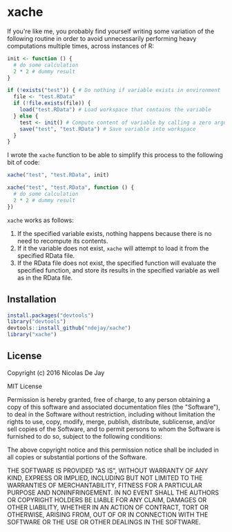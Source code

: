 xache
=====

If you're like me, you probably find yourself writing some variation of the
following routine in order to avoid unnecessarily performing heavy
computations multiple times, across instances of R:

``` r
init <- function () {
  # do some calculation
  2 * 2 # dummy result
}

if (!exists("test")) { # Do nothing if variable exists in environment
  file <- "test.RData"
  if (!file.exists(file)) {
    load("test.RData") # Load workspace that contains the variable
  } else {
    test <- init() # Compute content of variable by calling a zero argument function
    save("test", "test.RData") # Save variable into workspace
  }
}
```

I wrote the `xache` function to be able to simplify this process to the
following bit of code:

``` r
xache("test", "test.RData", init)

xache("test", "test.RData", function () {
  # do some calculation
  2 * 2 # dummy result
})
```

`xache` works as follows:

1. If the specified variable exists, nothing happens because there is no need
   to recompute its contents.
2. If it the variable does not exist, `xache` will attempt to load it from the
   specified RData file.
3. If the RData file does not exist, the specified function will evaluate the
   specified function, and store its results in the specified variable as well
   as in the RData file.

Installation
------------

``` r
install.packages("devtools")
library("devtools")
devtools::install_github("ndejay/xache")
library("xache")
```

License
-------

Copyright (c) 2016 Nicolas De Jay

MIT License

Permission is hereby granted, free of charge, to any person obtaining
a copy of this software and associated documentation files (the
"Software"), to deal in the Software without restriction, including
without limitation the rights to use, copy, modify, merge, publish,
distribute, sublicense, and/or sell copies of the Software, and to
permit persons to whom the Software is furnished to do so, subject to
the following conditions:

The above copyright notice and this permission notice shall be
included in all copies or substantial portions of the Software.

THE SOFTWARE IS PROVIDED "AS IS", WITHOUT WARRANTY OF ANY KIND,
EXPRESS OR IMPLIED, INCLUDING BUT NOT LIMITED TO THE WARRANTIES OF
MERCHANTABILITY, FITNESS FOR A PARTICULAR PURPOSE AND
NONINFRINGEMENT. IN NO EVENT SHALL THE AUTHORS OR COPYRIGHT HOLDERS BE
LIABLE FOR ANY CLAIM, DAMAGES OR OTHER LIABILITY, WHETHER IN AN ACTION
OF CONTRACT, TORT OR OTHERWISE, ARISING FROM, OUT OF OR IN CONNECTION
WITH THE SOFTWARE OR THE USE OR OTHER DEALINGS IN THE SOFTWARE.
